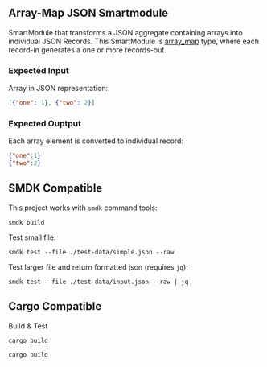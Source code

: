 ## Array-Map JSON Smartmodule

SmartModule that transforms a JSON aggregate containing arrays into individual JSON Records. This SmartModule is [array_map] type, where each record-in generates a one or more records-out.

### Expected Input

Array in JSON representation:

```json
[{"one": 1}, {"two": 2}]
```

### Expected Ouptput

Each array element is converted to individual record:

```json
{"one":1}
{"two":2}
```

## SMDK Compatible

This project works with `smdk` command tools:

```
smdk build
```

Test small file:

```
smdk test --file ./test-data/simple.json --raw
```

Test larger file and return formatted json (requires `jq`):

```
smdk test --file ./test-data/input.json --raw | jq
```

## Cargo Compatible

Build & Test

```
cargo build
```

```
cargo build
```


[array_map]: https://www.fluvio.io/smartmodules/transform/array-map/